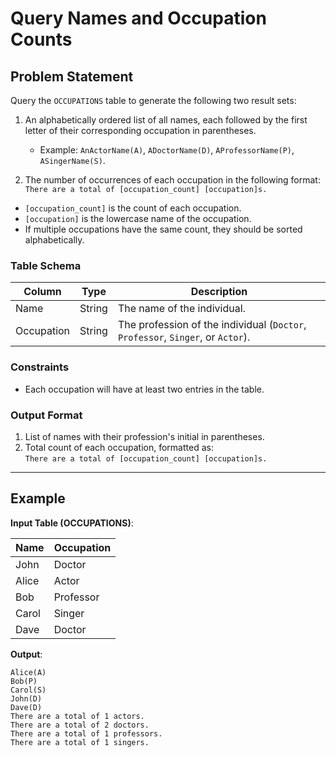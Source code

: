 # Query Names and Occupation Counts

## Problem Statement
Query the `OCCUPATIONS` table to generate the following two result sets:

1. An alphabetically ordered list of all names, each followed by the first letter of their corresponding occupation in parentheses.
   - Example: `AnActorName(A)`, `ADoctorName(D)`, `AProfessorName(P)`, `ASingerName(S)`.

2. The number of occurrences of each occupation in the following format:
`There are a total of [occupation_count] [occupation]s.`
- `[occupation_count]` is the count of each occupation.
- `[occupation]` is the lowercase name of the occupation.
- If multiple occupations have the same count, they should be sorted alphabetically.

### Table Schema

| Column     | Type   | Description                                    |
|------------|--------|------------------------------------------------|
| Name       | String | The name of the individual.                   |
| Occupation | String | The profession of the individual (`Doctor`, `Professor`, `Singer`, or `Actor`). |

### Constraints
- Each occupation will have at least two entries in the table.

### Output Format
1. List of names with their profession's initial in parentheses.
2. Total count of each occupation, formatted as:  
`There are a total of [occupation_count] [occupation]s.`


---

## Example

**Input Table (OCCUPATIONS)**:

| Name         | Occupation   |
|--------------|--------------|
| John         | Doctor       |
| Alice        | Actor        |
| Bob          | Professor    |
| Carol        | Singer       |
| Dave         | Doctor       |

**Output**:
```
Alice(A) 
Bob(P) 
Carol(S) 
John(D) 
Dave(D) 
There are a total of 1 actors. 
There are a total of 2 doctors. 
There are a total of 1 professors. 
There are a total of 1 singers.
```

